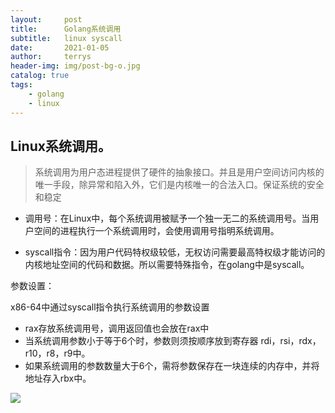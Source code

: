 ```yaml
---
layout:     post
title:      Golang系统调用
subtitle:   linux syscall
date:       2021-01-05
author:     terrys
header-img: img/post-bg-o.jpg
catalog: true
tags:
    - golang
    - linux
---
```




## Linux系统调用。

> 系统调用为用户态进程提供了硬件的抽象接口。并且是用户空间访问内核的唯一手段，除异常和陷入外，它们是内核唯一的合法入口。保证系统的安全和稳定

- 调用号：在Linux中，每个系统调用被赋予一个独一无二的系统调用号。当用户空间的进程执行一个系统调用时，会使用调用号指明系统调用。


- syscall指令：因为用户代码特权级较低，无权访问需要最高特权级才能访问的内核地址空间的代码和数据。所以需要特殊指令，在golang中是syscall。

参数设置：

x86-64中通过syscall指令执行系统调用的参数设置

- rax存放系统调用号，调用返回值也会放在rax中
- 当系统调用参数小于等于6个时，参数则须按顺序放到寄存器 rdi，rsi，rdx，r10，r8，r9中。
- 如果系统调用的参数数量大于6个，需将参数保存在一块连续的内存中，并将地址存入rbx中。

![](https://ws3.sinaimg.cn/large/006tKfTcgy1fl3kvg0yp1j30pl0ahgov.jpg)
 

